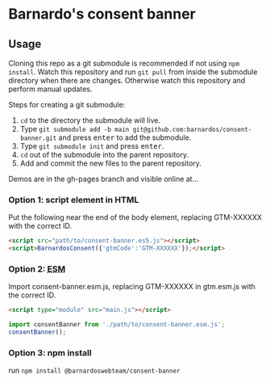 # Barnardo's consent banner

## Usage

Cloning this repo as a git submodule is recommended if not using `npm install`. Watch this repository and run `git pull` from inside the submodule directory when there are changes. Otherwise watch this repository and perform manual updates.

Steps for creating a git submodule:

1. `cd` to the directory the submodule will live.
2. Type `git submodule add -b main git@github.com:barnardos/consent-banner.git` and press <kbd>enter</kbd> to add the submodule.
3. Type `git submodule init` and press <kbd>enter</kbd>.
4. `cd` out of the submodule into the parent repository.
5. Add and commit the new files to the parent repository.

Demos are in the gh-pages branch and visible online at...

### Option 1: script element in HTML

Put the following near the end of the body element, replacing GTM-XXXXXX with the correct ID.

```html
<script src="path/to/consent-banner.es5.js"></script>
<script>BarnardosConsent({'gtmCode':'GTM-XXXXXX'});</script>
```

### Option 2: <abbr title="ECMAScript Module">ESM</a>

Import consent-banner.esm.js, replacing GTM-XXXXXX in gtm.esm.js with the correct ID.

```html
<script type="module" src="main.js"></script>
```

```js
import consentBanner from './path/to/consent-banner.esm.js';
consentBanner();
```

### Option 3: npm install

run `npm install @barnardoswebteam/consent-banner`
